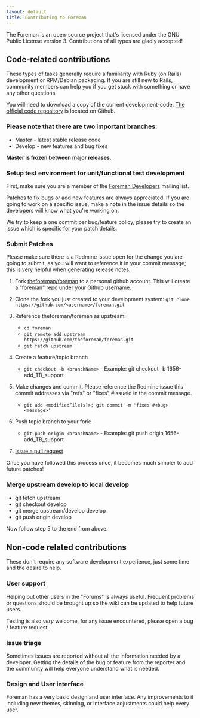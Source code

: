 ```yaml
---
layout: default
title: Contributing to Foreman
---
```


The Foreman is an open-source project that's licensed under the GNU Public License version 3. Contributions of all types are gladly accepted!

## Code-related contributions
These types of tasks generally require a familiarity with Ruby (on Rails) development or RPM/Debian packaging. If you are still new to Rails, community members can help you if you get stuck with something or have any other questions.

You will need to download a copy of the current development-code. [The
official code repository](https://github.com/theforeman) is located
on Github.

### Please note that there are two important branches:
* Master - latest stable release code
* Develop - new features and bug fixes

**Master is frozen between major releases.**

### Setup test environment for unit/functional test development
First, make sure you are a member of the [Foreman Developers](https://groups.google.com/forum/?fromgroups#!forum/foreman-dev) mailing list.

Patches to fix bugs or add new features are always appreciated. If you are going to work on a specific issue, make a note in the issue details so the developers will know what you're working on.

We try to keep a one commit per bug/feature policy, please try to create an issue which is specific for your patch details.

### Submit Patches
Please make sure there is a Redmine issue open for the change you are going to submit, as you will want to reference it in your commit message; this is very helpful when generating release notes.

1. Fork [theforeman/foreman](https://github.com/theforeman/foreman) to a personal github account. This will create a "foreman" repo under your Github username.
2. Clone the fork you just created to your development system: `git clone https://github.com/<username>/foreman.git`
3. Reference theforeman/foreman as upstream:

    * `cd foreman`
    * `git remote add upstream https://github.com/theforeman/foreman.git`
    * `git fetch upstream`

4. Create a feature/topic branch

    * `git checkout -b <branchName>` - Example: git checkout -b 1656-add_TB_support

5. Make changes and commit. Please reference the Redmine issue this commit addresses via "refs" or "fixes" #issueid in the commit message. 

    * `git add <modifiedFile(s)>; git commit -m 'fixes #<bug> <message>'`

6. Push topic branch to your fork:

    * `git push origin <branchName>` - Example: git push origin 1656-add_TB_support

7. [Issue a pull request](https://help.github.com/articles/using-pull-requests)

Once you have followed this process once, it becomes much simpler to add future patches!

### Merge upstream develop to local develop
* git fetch upstream
* git checkout develop
* git merge upstream/develop develop
* git push origin develop

Now follow step 5 to the end from above.

## Non-code related contributions
These don't require any software development experience, just some time and the desire to help.

### User support
Helping out other users in the "Forums" is always useful. Frequent problems or questions should be brought up so the wiki can be updated to help future users.

Testing is also *very* welcome, for any issue encountered, please open a bug / feature request.

### Issue triage
Sometimes issues are reported without all the information needed by a developer. Getting the details of the bug or feature from the reporter and the community will help everyone understand what is needed.

### Design and User interface
Foreman has a very basic design and user interface. Any improvements to it including new themes, skinning, or interface adjustments could help every user.
